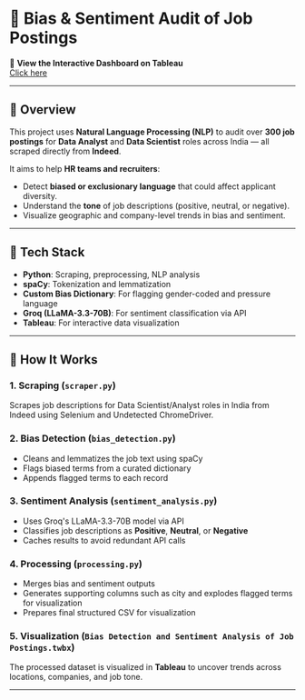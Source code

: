# 🧠 Bias & Sentiment Audit of Job Postings

🔗 **View the Interactive Dashboard on Tableau**  
[Click here](https://public.tableau.com/views/BiasDetectionandSentimentAnalysisofJobPostings/BiasDashboard?:language=en-GB&:sid=&:display_count=n&:origin=viz_share_link)

---

## 📌 Overview

This project uses **Natural Language Processing (NLP)** to audit over **300 job postings** for **Data Analyst** and **Data Scientist** roles across India — all scraped directly from **Indeed**.

It aims to help **HR teams and recruiters**:
- Detect **biased or exclusionary language** that could affect applicant diversity.
- Understand the **tone** of job descriptions (positive, neutral, or negative).
- Visualize geographic and company-level trends in bias and sentiment.

---

## 🧰 Tech Stack
- **Python**: Scraping, preprocessing, NLP analysis
- **spaCy**: Tokenization and lemmatization
- **Custom Bias Dictionary**: For flagging gender-coded and pressure language
- **Groq (LLaMA-3.3-70B)**: For sentiment classification via API
- **Tableau**: For interactive data visualization

---

## 🧩 How It Works

### 1. **Scraping** (`scraper.py`)
Scrapes job descriptions for Data Scientist/Analyst roles in India from Indeed using Selenium and Undetected ChromeDriver.

### 2. **Bias Detection** (`bias_detection.py`)
- Cleans and lemmatizes the job text using spaCy
- Flags biased terms from a curated dictionary
- Appends flagged terms to each record

### 3. **Sentiment Analysis** (`sentiment_analysis.py`)
- Uses Groq's LLaMA-3.3-70B model via API
- Classifies job descriptions as **Positive**, **Neutral**, or **Negative**
- Caches results to avoid redundant API calls

### 4. **Processing** (`processing.py`)
- Merges bias and sentiment outputs
- Generates supporting columns such as city and explodes flagged terms for visualization
- Prepares final structured CSV for visualization

### 5. **Visualization** (`Bias Detection and Sentiment Analysis of Job Postings.twbx`)
The processed dataset is visualized in **Tableau** to uncover trends across locations, companies, and job tone.

---

